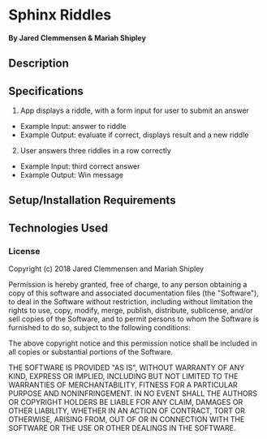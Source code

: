 # Sphinx Riddles


#### By Jared Clemmensen & Mariah Shipley

## Description


## Specifications
1. App displays a riddle, with a form input for user to submit an answer
  * Example Input: answer to riddle
  * Example Output: evaluate if correct, displays result and a new riddle
2. User answers three riddles in a row correctly
  * Example Input: third correct answer
  * Example Output: Win message




## Setup/Installation Requirements


## Technologies Used


### License

Copyright (c) 2018 Jared Clemmensen and Mariah Shipley

Permission is hereby granted, free of charge, to any person obtaining a copy of this software and associated documentation files (the "Software"), to deal in the Software without restriction, including without limitation the rights to use, copy, modify, merge, publish, distribute, sublicense, and/or sell copies of the Software, and to permit persons to whom the Software is furnished to do so, subject to the following conditions:

The above copyright notice and this permission notice shall be included in all copies or substantial portions of the Software.

THE SOFTWARE IS PROVIDED "AS IS", WITHOUT WARRANTY OF ANY KIND, EXPRESS OR IMPLIED, INCLUDING BUT NOT LIMITED TO THE WARRANTIES OF MERCHANTABILITY, FITNESS FOR A PARTICULAR PURPOSE AND NONINFRINGEMENT. IN NO EVENT SHALL THE AUTHORS OR COPYRIGHT HOLDERS BE LIABLE FOR ANY CLAIM, DAMAGES OR OTHER LIABILITY, WHETHER IN AN ACTION OF CONTRACT, TORT OR OTHERWISE, ARISING FROM, OUT OF OR IN CONNECTION WITH THE SOFTWARE OR THE USE OR OTHER DEALINGS IN THE SOFTWARE.
